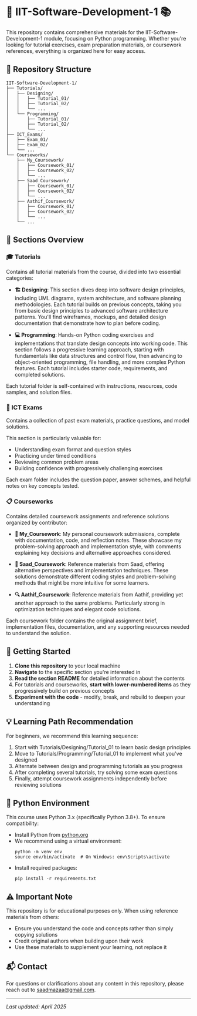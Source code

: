# 🐍 IIT-Software-Development-1 📚

This repository contains comprehensive materials for the IIT-Software-Development-1 module, focusing on Python programming. Whether you're looking for tutorial exercises, exam preparation materials, or coursework references, everything is organized here for easy access.

## 📂 Repository Structure

```
IIT-Software-Development-1/
├── Tutorials/
│   ├── Designing/
│   │   ├── Tutorial_01/
│   │   ├── Tutorial_02/
│   │   └── ...
│   └── Programming/
│       ├── Tutorial_01/
│       ├── Tutorial_02/
│       └── ...
├── ICT_Exams/
│   ├── Exam_01/
│   ├── Exam_02/
│   └── ...
└── Courseworks/
    ├── My_Coursework/
    │   ├── Coursework_01/
    │   ├── Coursework_02/
    │   └── ...
    ├── Saad_Coursework/
    │   ├── Coursework_01/
    │   ├── Coursework_02/
    │   └── ...
    ├── Aathif_Coursework/
    │   ├── Coursework_01/
    │   ├── Coursework_02/
    │   └── ...
    └── ...
```

## 📑 Sections Overview

### 🎓 Tutorials
Contains all tutorial materials from the course, divided into two essential categories:

- **🏗️ Designing**: 
  This section dives deep into software design principles, including UML diagrams, system architecture, and software planning methodologies. Each tutorial builds on previous concepts, taking you from basic design principles to advanced software architecture patterns. You'll find wireframes, mockups, and detailed design documentation that demonstrate how to plan before coding.

- **💻 Programming**: 
  Hands-on Python coding exercises and implementations that translate design concepts into working code. This section follows a progressive learning approach, starting with fundamentals like data structures and control flow, then advancing to object-oriented programming, file handling, and more complex Python features. Each tutorial includes starter code, requirements, and completed solutions.

Each tutorial folder is self-contained with instructions, resources, code samples, and solution files.

### 📝 ICT Exams
Contains a collection of past exam materials, practice questions, and model solutions. 

This section is particularly valuable for:
- Understanding exam format and question styles
- Practicing under timed conditions
- Reviewing common problem areas
- Building confidence with progressively challenging exercises

Each exam folder includes the question paper, answer schemes, and helpful notes on key concepts tested.

### 📋 Courseworks
Contains detailed coursework assignments and reference solutions organized by contributor:

- **📱 My_Coursework**: 
  My personal coursework submissions, complete with documentation, code, and reflection notes. These showcase my problem-solving approach and implementation style, with comments explaining key decisions and alternative approaches considered.

- **🧩 Saad_Coursework**: 
  Reference materials from Saad, offering alternative perspectives and implementation techniques. These solutions demonstrate different coding styles and problem-solving methods that might be more intuitive for some learners.

- **🔍 Aathif_Coursework**: 
  Reference materials from Aathif, providing yet another approach to the same problems. Particularly strong in optimization techniques and elegant code solutions.

Each coursework folder contains the original assignment brief, implementation files, documentation, and any supporting resources needed to understand the solution.

## 🚀 Getting Started

1. **Clone this repository** to your local machine
2. **Navigate** to the specific section you're interested in
3. **Read the section README** for detailed information about the contents
4. For tutorials and courseworks, **start with lower-numbered items** as they progressively build on previous concepts
5. **Experiment with the code** - modify, break, and rebuild to deepen your understanding

## 💡 Learning Path Recommendation

For beginners, we recommend this learning sequence:
1. Start with Tutorials/Designing/Tutorial_01 to learn basic design principles
2. Move to Tutorials/Programming/Tutorial_01 to implement what you've designed
3. Alternate between design and programming tutorials as you progress
4. After completing several tutorials, try solving some exam questions
5. Finally, attempt coursework assignments independently before reviewing solutions

## 🐍 Python Environment

This course uses Python 3.x (specifically Python 3.8+). To ensure compatibility:

- Install Python from [python.org](https://www.python.org/downloads/)
- We recommend using a virtual environment:
  ```
  python -m venv env
  source env/bin/activate  # On Windows: env\Scripts\activate
  ```
- Install required packages:
  ```
  pip install -r requirements.txt
  ```
  
## ⚠️ Important Note

This repository is for educational purposes only. When using reference materials from others:
- Ensure you understand the code and concepts rather than simply copying solutions
- Credit original authors when building upon their work
- Use these materials to supplement your learning, not replace it

## 📬 Contact

For questions or clarifications about any content in this repository, please reach out to saadmazaa@gmail.com.

---

*Last updated: April 2025*
